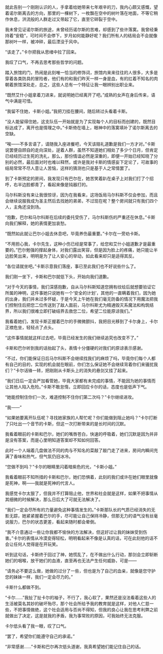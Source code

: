 就此告别一个刚刚认识的人，手拿着给她带来七年艰辛的刀，我内心颇又感慨，望着诺尔斯离去的方向，那里的一棵树下，一枚飘在空中的树叶落在地面，不等它稍作休息，洪流般的人群走过又带起了它，直至它碎裂于空中。

我未曾见证诺尔斯的旅途，未曾经历诺尔斯的苦难，却感到了些许落寞。我曾经秉持着“安稳”，可时间不会停下，岁月如何能静好呢？我们所有人的结局会不会就像那树叶一样，被冲碎，最后湮没于风中。

“该走了。”卡尔把我从思绪中拉了回来。

我叹了口气，不再去思考那些哲学的问题。

踏入旅馆的门，热闹是此刻唯一恰当的修饰词，旅馆内来来往往的人很多，大多是穿着各类防具的冒险者，他们有的和我们昨天一样一身是血，有的扛着不知名的肉朝着旅馆深处走，总之，这些人总有一个特征让我一眼辨别出职业来。

“既然艾什小姐拿着刀进来，就说明她已经离开了吧。”成熟的女声在身后传来，语气中满是可惜。

“我留不住她，卡斯小姐。”我把刀挂在腰间，随后转过头看着卡斯。

“没人能留得住她，这支队伍一开始就是为了实现每个人的目标而创建的，既然目标达成了，离开也是情理之中。”卡斯倚在墙上，眼神中的落寞填补了诺尔斯离去的空缺。

“唉——不多言语了，请随我入座进餐吧，今天该赔礼道歉是我们一方才对。”卡斯说罢便自顾自的走向深处，逆着人群，虽然不知道她们相处了多少个日月，但肯定已经经历过生死的洗礼，那么，那份情谊必然是深重的，即便一开始已经知晓了分别的必然，最后面对时也难以释然，或许是我对卡斯的情感妄下定论了，可故事的结局常常不尽人意让人苦恼，这样的猜测也只是基于人之常情罢了。

到了卡斯预定的房间，我发现只有巴尔在，她苦笑着趴在桌子上对我们打了个招呼，右半边脸都青了，看起来像是钝器打的。

马尔科斯没有来让我很惊讶，因为在我看来，这场饭局马尔科斯不仅会参加，而且会继续说服我成为圣主然后去找她的弟弟，不过现在呢？整个房间就只有我们四个人，主角还没到场。

“抱歉，巴尔和马尔科斯在后续的委托受伤了，马尔科斯伤的严重还在休息。”卡斯向我们解释，她的表情更加哀愁。

“既然如此就让巴尔小姐去休息吧，毕竟养伤最重要。”卡尔在一旁劝卡斯。

“不用担心我，卡尔先生，这种小伤已经是常事了，给您和艾什小姐道歉才是最重要的。”巴尔勉强的撑起身体，对我们露出笑容，但是因为脸上的疼痛，她只能让半边脸笑出来，明明是为了让人安心的举动，如此看来却只是适得其反。

“各位请就坐吧。”卡斯示意我们落座，事已至此我们也不好说些什么了。

我们刚一坐下，卡斯和巴尔就低下头，开始向我们道歉。

“对于今天的事情，我们深感抱歉，自从马尔科斯知道您拥有纹绘后就想要验证它所属的神明，这件事她只说她有一个‘安全的计划’，其他的一直瞒着我们，因为她的出身，我们并未过多怀疑，于是今天上午她在我们毫无防备的情况下用魔法把我们控制住后把您二位传送到了敌人面前，马尔科斯尤为精通毁灭系魔法和构筑结界，所以我们很难立即打破结界去救您二位，希望二位能原谅我们。”

我看着她们，发现卡斯正握着巴尔的手微微颤抖，我把目光移到了卡尔身上，卡尔正襟危坐，轻轻点了点头。

“这件事情就就这样过去吧，毕竟已经发生的我们继续追究也改变不了。”

卡斯和巴尔听到我的话抬起了头，表情十分僵硬的对我们的原谅表示感谢。

“不过，你们能保证日后马尔科斯不会继续找我们的麻烦了吗，毕竟你们每个人都有自己的目的，实现的机会就在眼前，你们怎么保证她不会继续背着你们来骚扰我们？”卡尔话锋一转，把刚刚从卡斯头上的消失的悬剑又挂了起来。

“我们日后一定会严加看管她，毕竟大家都有未完成的事情，不能因为她的事情而让其他人陷入危险。”卡斯不敢怠惰，立即回应卡尔的话，态度也是低声下气。

“她能控制住你们一次，难道控制不住你们第二次吗？”卡尔继续进攻。

“我——”

“如果她要离开队伍呢？寻找她家族的人帮忙呢？你们能做到阻止她吗？”卡尔打断了只吐出一个音节的卡斯，但这一次打断带来的是长时间的沉默。

我看着眼前的卡斯和巴尔，她们的嘴唇苍白，快速的呼吸着，她们沉默是因为并非是没有答案，而是心里明知道答案却不知如何回答。

此时一个人端着几盘做法不同的肉与不知名的菜敲了敲门走了进来，房间内瞬间充满了香味和热气，但气氛仍旧冰冷。

“您做不到吗？”卡尔的眼睛里闪着暗紫色的光，“卡斯小姐。”

我看着眼前不知所措的卡斯和巴尔，她们恐惧着，此刻的我们或许在她们眼里就像是死神，啊——我就是死神的代言人。

我感觉卡尔太狠了，但我并不打算阻止他，世界和社会就是这样，如果不把事情从其细微的时候解决，那么日后大了可就无法解决了。

“我们一定会尽所有的力量避免这种事情发生的。”卡斯那队长的气质已经消失的无影无踪，她紧紧握着巴尔的手，尽可能让自己保持冷静，但那无力的语气没有丝毫说服力，巴尔的状态更差，看起来随时都会晕倒。

“我不介意通过一些让你我都不愉快的方法解决，但这好过让我的妹妹受到伤害。”卡尔的表情从冷漠变得轻松，明明看起来不像是认真的话，可在此刻他的话不会让任何人觉得是在开玩笑。

听到这句话，卡斯终于回过了神，她慌乱了，在不做出什么行动，那剑会立即斩断她们的咽喉，放干她们的血液，直至再也无法产生任何威胁，可是——

“请务必不要这么做，她做的过分了一些，但也是为了自己的血亲，就像是您守护您的妹妹一样，我们一定会尽力的。”

卡斯什么都做不到。

“卡尔……”我扯了扯卡尔的袖子，不行了，我心软了，果然还是没法看着这些人的生活被莫名其妙的破坏殆尽，那个社会所给予我的教育就是这样，对他人仁慈一些，不把事情做绝，这个社会适用与否尚不得知，但我的良心让我在思考利弊之前就做出了决定，这是就我的矛盾，我为事常败的原因，可我始终无法克服。

卡尔低头看了我一眼，叹了口气。

“罢了，希望你们能遵守自己的承诺。”

“非常感谢……”卡斯和巴尔再次低头道谢，我真希望她们能记住自己的话。


